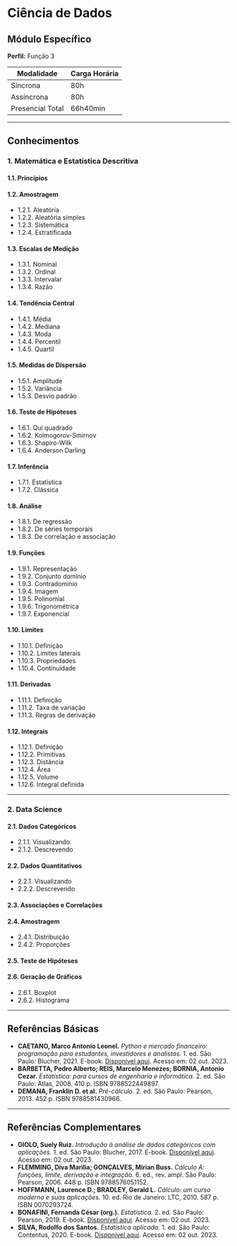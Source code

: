 # Ciência de Dados

## Módulo Específico
**Perfil:** Função 3

| Modalidade        | Carga Horária |
|-------------------|---------------|
| Síncrona          | 80h           |
| Assíncrona        | 80h           |
| Presencial Total  | 66h40min      |

---

## Conhecimentos

### 1. Matemática e Estatística Descritiva

#### 1.1. Princípios

#### 1.2. Amostragem
- 1.2.1. Aleatória
- 1.2.2. Aleatória simples
- 1.2.3. Sistemática
- 1.2.4. Estratificada

#### 1.3. Escalas de Medição
- 1.3.1. Nominal
- 1.3.2. Ordinal
- 1.3.3. Intervalar
- 1.3.4. Razão

#### 1.4. Tendência Central
- 1.4.1. Média
- 1.4.2. Mediana
- 1.4.3. Moda
- 1.4.4. Percentil
- 1.4.5. Quartil

#### 1.5. Medidas de Dispersão
- 1.5.1. Amplitude
- 1.5.2. Variância
- 1.5.3. Desvio padrão

#### 1.6. Teste de Hipóteses
- 1.6.1. Qui quadrado
- 1.6.2. Kolmogorov-Smirnov
- 1.6.3. Shapiro-Wilk
- 1.6.4. Anderson Darling

#### 1.7. Inferência
- 1.7.1. Estatística
- 1.7.2. Clássica

#### 1.8. Análise
- 1.8.1. De regressão
- 1.8.2. De séries temporais
- 1.8.3. De correlação e associação

#### 1.9. Funções
- 1.9.1. Representação
- 1.9.2. Conjunto domínio
- 1.9.3. Contradomínio
- 1.9.4. Imagem
- 1.9.5. Polinomial
- 1.9.6. Trigonométrica
- 1.9.7. Exponencial

#### 1.10. Limites
- 1.10.1. Definição
- 1.10.2. Limites laterais
- 1.10.3. Propriedades
- 1.10.4. Continuidade

#### 1.11. Derivadas
- 1.11.1. Definição
- 1.11.2. Taxa de variação
- 1.11.3. Regras de derivação

#### 1.12. Integrais
- 1.12.1. Definição
- 1.12.2. Primitivas
- 1.12.3. Distância
- 1.12.4. Área
- 1.12.5. Volume
- 1.12.6. Integral definida

---

### 2. Data Science

#### 2.1. Dados Categóricos
- 2.1.1. Visualizando
- 2.1.2. Descrevendo

#### 2.2. Dados Quantitativos
- 2.2.1. Visualizando
- 2.2.2. Descrevendo

#### 2.3. Associações e Correlações

#### 2.4. Amostragem
- 2.4.1. Distribuição
- 2.4.2. Proporções

#### 2.5. Teste de Hipóteses

#### 2.6. Geração de Gráficos
- 2.6.1. Boxplot
- 2.6.2. Histograma

---

## Referências Básicas

- **CAETANO, Marco Antonio Leonel.** *Python e mercado financeiro: programação para estudantes, investidores e analistas.* 1. ed. São Paulo: Blucher, 2021. E-book. [Disponível aqui](https://plataforma.bvirtual.com.br). Acesso em: 02 out. 2023.
- **BARBETTA, Pedro Alberto; REIS, Marcelo Menezes; BORNIA, Antonio Cezar.** *Estatística: para cursos de engenharia e informática.* 2. ed. São Paulo: Atlas, 2008. 410 p. ISBN 9788522449897.
- **DEMANA, Franklin D. et al.** *Pré-cálculo.* 2. ed. São Paulo: Pearson, 2013. 452 p. ISBN 9788581430966.

---

## Referências Complementares

- **GIOLO, Suely Ruiz.** *Introdução à análise de dados categóricos com aplicações.* 1. ed. São Paulo: Blucher, 2017. E-book. [Disponível aqui](https://plataforma.bvirtual.com.br). Acesso em: 02 out. 2023.
- **FLEMMING, Diva Marilia; GONÇALVES, Mirian Buss.** *Cálculo A: funções, limite, derivação e integração.* 6. ed., rev. ampl. São Paulo: Pearson, 2006. 448 p. ISBN 9788576051152.
- **HOFFMANN, Laurence D.; BRADLEY, Gerald L.** *Cálculo: um curso moderno e suas aplicações.* 10. ed. Rio de Janeiro: LTC, 2010. 587 p. ISBN 0070293724.
- **BONAFINI, Fernanda César (org.).** *Estatística.* 2. ed. São Paulo: Pearson, 2019. E-book. [Disponível aqui](https://plataforma.bvirtual.com.br). Acesso em: 02 out. 2023.
- **SILVA, Rodolfo dos Santos.** *Estatística aplicada.* 1. ed. São Paulo: Contentus, 2020. E-book. [Disponível aqui](https://plataforma.bvirtual.com.br). Acesso em: 02 out. 2023.
